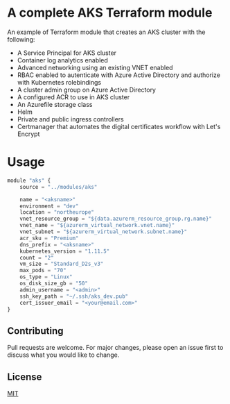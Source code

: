# A complete AKS Terraform module

An example of Terraform module that creates an AKS cluster with the following:

- A Service Principal for AKS cluster
- Container log analytics enabled
- Advanced networking using an existing VNET enabled
- RBAC enabled to autenticate with Azure Active Directory and authorize with Kubernetes rolebindings
- A cluster admin group on Azure Active Directory
- A configured ACR to use in AKS cluster
- An Azurefile storage class
- Helm
- Private and public ingress controllers
- Certmanager that automates the digital certificates workflow with Let's Encrypt

# Usage

```javascript
module "aks" {
    source = "../modules/aks"

    name = "<aksname>"
    environment = "dev"
    location = "northeurope"
    vnet_resource_group = "${data.azurerm_resource_group.rg.name}"
    vnet_name = "${azurerm_virtual_network.vnet.name}"
    vnet_subnet = "${azurerm_virtual_network.subnet.name}"
    acr_sku = "Premium"
    dns_prefix = "<aksname>"
    kubernetes_version = "1.11.5"
    count = "2"
    vm_size = "Standard_D2s_v3"
    max_pods = "70"
    os_type = "Linux"
    os_disk_size_gb = "50"
    admin_username = "<admin>"
    ssh_key_path = "~/.ssh/aks_dev.pub"
    cert_issuer_email = "<your@email.com>"
}
```

## Contributing
Pull requests are welcome. For major changes, please open an issue first to discuss what you would like to change.

## License
[MIT](https://choosealicense.com/licenses/mit/)
